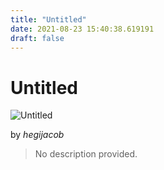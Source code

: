 ```yaml
---
title: "Untitled"
date: 2021-08-23 15:40:38.619191
draft: false
---
```


# Untitled

![Untitled](../images/5fbc9de8-0452-11ec-8615-1e00f30e0089.png)

by *hegijacob*



> No description provided.